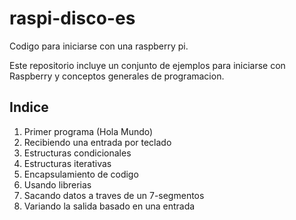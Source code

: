 # raspi-disco-es
Codigo para iniciarse con una raspberry pi.

Este repositorio incluye un conjunto de ejemplos para iniciarse con Raspberry  y conceptos generales de programacion.

## Indice

1. Primer programa (Hola Mundo)
2. Recibiendo una entrada por teclado
3. Estructuras condicionales
4. Estructuras iterativas
5. Encapsulamiento de codigo
6. Usando librerias
6. Sacando datos a traves de un 7-segmentos
7. Variando la salida basado en una entrada
